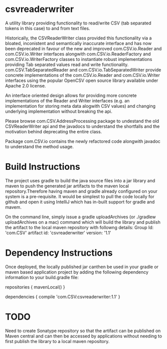 csvreaderwriter
===============

A utility library providing functionality to read/write CSV (tab separated tokens in this case) to and from text files.

Historically, the CSVReaderWriter class provided this functionality via a bloated, inconistent and semantically inaccurate interface and has now been deprecated in favour of the new and improved com.CSV.io.Reader and com.CSV.io.Writer interfaces 
alongwith com.CSV.io.ReaderFactory and com.CSV.io.WriterFactory classes to instantiate robust implementations providing
Tab separated values read and write functionality.
com.CSV.TabSeparatedReader and com.CSV.io.TabSeparatedWriter provide concrete implementations of the com.CSV.io.Reader and com.CSV.io.Writer interfaces using the popular OpenCSV open source library available under Apache 2.0 license.

An interface oriented design allows for providing more concrete implementations of the Reader and Writer interfaces (e.g. an implementation for storing meta data alogwith CSV values) and changing underlying implementation without breaking the api.

Please browse com.CSV.AddressProcessing package to undestand the old CSVReaderWriter api and the javadocs to understand the shortfalls and the motivation behind deprecating the entire class.

Package com.CSV.io contains the newly refactored code alongwith javadoc to understand the method usage.

Build Instructions
===============
The project uses gradle to build the java source files into a jar library and maven to push the generated jar artifacts to the maven local repository.Therefore having maven and gradle already configured on your system is a pre-requisite. It would be simplest to pull the code locally for github and open it using IntelliJ which has in-built support for gradle and mavem.

On the command line, simply issue a gradle uploadArchives (or ./gradlew uploadArchives on a mac) command which will build the library and publish the artifact to the local maven repository with followng details:
Group Id: 'com.CSV'
artifact id: 'csvreaderwriter'
version: '1.1'

Dependency Instructions
===============

Once deployed, the locally published jar canthen be used in your gradle or maven based application project by adding the following dependency information to your build.gradle file:

repositories {
    mavenLocal()
}

dependencies {
     compile 'com.CSV:csvreaderwriter:1.1'
}

TODO
===============
Need to create Sonatype repository so that the artifact can be published on Maven central and can then be accessed by applications without needing to first publish the library to a local maven repository.

